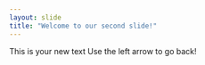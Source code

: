```yaml
---
layout: slide
title: "Welcome to our second slide!"
---
```

This is your new text
Use the left arrow to go back!
